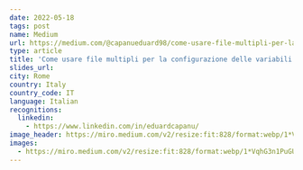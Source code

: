 ```yaml
---
date: 2022-05-18
tags: post
name: Medium
url: https://medium.com/@capanueduard98/come-usare-file-multipli-per-la-configurazione-delle-variabili-dambiente-in-react-9ce35d79f316
type: article
title: 'Come usare file multipli per la configurazione delle variabili d’ambiente in React'
slides_url:
city: Rome
country: Italy
country_code: IT
language: Italian
recognitions:
  linkedin:
    - https://www.linkedin.com/in/eduardcapanu/
image_header: https://miro.medium.com/v2/resize:fit:828/format:webp/1*VqhG3n1PuGUYVp_iV_679w.png
images:
  - https://miro.medium.com/v2/resize:fit:828/format:webp/1*VqhG3n1PuGUYVp_iV_679w.png
---
```

